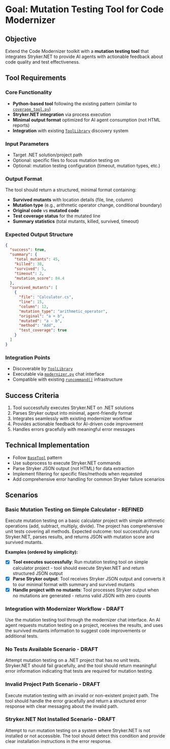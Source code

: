 # Goal: Mutation Testing Tool for Code Modernizer

## Objective
Extend the Code Modernizer toolkit with a **mutation testing tool** that integrates Stryker.NET to provide AI agents with actionable feedback about code quality and test effectiveness.

## Tool Requirements

### Core Functionality
- **Python-based tool** following the existing pattern (similar to [`coverage_tool.py`](modernizer/tools/coverage_tool.py:6))
- **Stryker.NET integration** via process execution
- **Minimal output format** optimized for AI agent consumption (not HTML reports)
- **Integration** with existing [`ToolLibrary`](modernizer/tools/tool_library.py:13) discovery system

### Input Parameters
- Target .NET solution/project path
- Optional: specific files to focus mutation testing on
- Optional: mutation testing configuration (timeout, mutation types, etc.)

### Output Format
The tool should return a structured, minimal format containing:
- **Survived mutants** with location details (file, line, column)
- **Mutation type** (e.g., arithmetic operator change, conditional boundary)
- **Original code** vs **mutated code**
- **Test coverage status** for the mutated line
- **Summary statistics** (total mutants, killed, survived, timeout)

### Expected Output Structure
```json
{
  "success": true,
  "summary": {
    "total_mutants": 45,
    "killed": 38,
    "survived": 5,
    "timeout": 2,
    "mutation_score": 84.4
  },
  "survived_mutants": [
    {
      "file": "Calculator.cs",
      "line": 15,
      "column": 12,
      "mutation_type": "arithmetic_operator",
      "original": "a + b",
      "mutated": "a - b",
      "method": "Add",
      "test_coverage": true
    }
  ]
}
```

### Integration Points
- Discoverable by [`ToolLibrary`](modernizer/tools/tool_library.py:13)
- Executable via [`modernizer.py`](modernizer/modernizer.py:1) chat interface
- Compatible with existing [`runcommand()`](modernizer/tools/tool_library.py:80) infrastructure

## Success Criteria
1. Tool successfully executes Stryker.NET on .NET solutions
2. Parses Stryker output into minimal, agent-friendly format
3. Integrates seamlessly with existing modernizer workflow
4. Provides actionable feedback for AI-driven code improvement
5. Handles errors gracefully with meaningful error messages

## Technical Implementation
- Follow [`BaseTool`](modernizer/tools/base_tool.py) pattern
- Use subprocess to execute Stryker.NET commands
- Parse Stryker JSON output (not HTML) for data extraction
- Implement filtering for specific files/methods when requested
- Add comprehensive error handling for common Stryker failure scenarios

## Scenarios

### Basic Mutation Testing on Simple Calculator - REFINED
Execute mutation testing on a basic calculator project with simple arithmetic operations (add, subtract, multiply, divide). The project has comprehensive unit tests covering all methods. Expected outcome: tool successfully runs Stryker.NET, parses results, and returns JSON with mutation score and survived mutants.

**Examples (ordered by simplicity):**
- [x] **Tool executes successfully**: Run mutation testing tool on simple calculator project - tool should execute Stryker.NET and return structured JSON output
- [x] **Parse Stryker output**: Tool receives Stryker JSON output and converts it to our minimal format with summary and survived mutants
- [x] **Handle project with no mutants**: Tool processes Stryker output when no mutations are generated - returns valid JSON with zero counts

### Integration with Modernizer Workflow - DRAFT
Use the mutation testing tool through the modernizer chat interface. An AI agent requests mutation testing on a project, receives the results, and uses the survived mutants information to suggest code improvements or additional tests.

### No Tests Available Scenario - DRAFT
Attempt mutation testing on a .NET project that has no unit tests. Stryker.NET should fail gracefully, and the tool should return meaningful error information indicating that tests are required for mutation testing.

### Invalid Project Path Scenario - DRAFT
Execute mutation testing with an invalid or non-existent project path. The tool should handle the error gracefully and return a structured error response with clear messaging about the invalid path.

### Stryker.NET Not Installed Scenario - DRAFT
Attempt to run mutation testing on a system where Stryker.NET is not installed or not accessible. The tool should detect this condition and provide clear installation instructions in the error response.